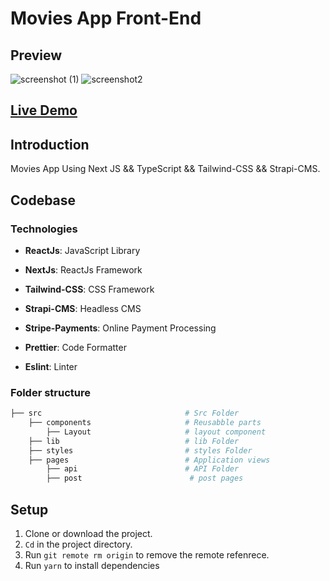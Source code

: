 # Movies App Front-End

## Preview

![screenshot (1)](https://user-iages.githubusercontent.com/88515844/154291805-b3db9d4c-1386-4f9f-8a76-bee245ba60e6.png)
![screenshot2](https://user-imaes.githubusercontent.com/88515844/154291796-c1f2eaa4-3e64-4a1b-a52c-87f78b776886.png)

## **[Live Demo](https://simple-ecommerce-template.vercel.app/)**

## Introduction

Movies App Using Next JS && TypeScript && Tailwind-CSS && Strapi-CMS.

## Codebase

### Technologies

- **ReactJs**: JavaScript Library

- **NextJs**: ReactJs Framework

- **Tailwind-CSS**: CSS Framework

- **Strapi-CMS**: Headless CMS

- **Stripe-Payments**: Online Payment Processing

- **Prettier**: Code Formatter

- **Eslint**: Linter

### Folder structure

```sh
├── src                                # Src Folder
    ├── components                     # Reusabble parts
        ├── Layout                     # layout component
    ├── lib                            # lib Folder
    ├── styles                         # styles Folder
    ├── pages                          # Application views
        ├── api                        # API Folder
        ├── post                        # post pages
```

## Setup

1. Clone or download the project.
2. `Cd` in the project directory.
3. Run `git remote rm origin` to remove the remote refenrece.
4. Run `yarn` to install dependencies
